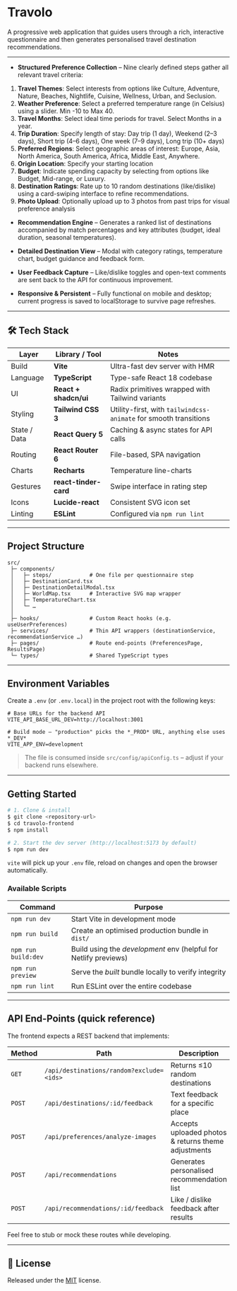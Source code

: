 # Travolo

A progressive web application that guides users through a rich, interactive questionnaire and then generates personalised travel destination recommendations.

---

- **Structured Preference Collection** – Nine clearly defined steps gather all relevant travel criteria:
1. **Travel Themes**: Select interests from options like Culture, Adventure, Nature, Beaches, Nightlife, Cuisine, Wellness, Urban, and Seclusion.
2. **Weather Preference**: Select a preferred temperature range (in Celsius) using a slider. Min -10 to Max 40.
3. **Travel Months**: Select ideal time periods for travel. Select Months in a year.
4. **Trip Duration**: Specify length of stay: Day trip (1 day), Weekend (2–3 days), Short trip (4–6 days), One week (7–9 days), Long trip (10+ days)
5. **Preferred Regions**: Select geographic areas of interest: Europe, Asia, North America, South America, Africa, Middle East, Anywhere.
6. **Origin Location**: Specify your starting location 
7. **Budget**: Indicate spending capacity by selecting from options like Budget, Mid-range, or Luxury.
8. **Destination Ratings**: Rate up to 10 random destinations (like/dislike) using a card-swiping interface to refine recommendations.
9. **Photo Upload**: Optionally upload up to 3 photos from past trips for visual preference analysis

- **Recommendation Engine** – Generates a ranked list of destinations accompanied by match percentages and key attributes (budget, ideal duration, seasonal temperatures).

- **Detailed Destination View** – Modal with category ratings, temperature chart, budget guidance and feedback form.

- **User Feedback Capture** – Like/dislike toggles and open-text comments are sent back to the API for continuous improvement.

- **Responsive & Persistent** – Fully functional on mobile and desktop; current progress is saved to localStorage to survive page refreshes.

---

## 🛠️ Tech Stack

| Layer | Library / Tool | Notes |
|-------|----------------|-------|
| Build | **Vite** | Ultra-fast dev server with HMR |
| Language | **TypeScript** | Type-safe React 18 codebase |
| UI | **React + shadcn/ui** | Radix primitives wrapped with Tailwind variants |
| Styling | **Tailwind CSS 3** | Utility-first, with `tailwindcss-animate` for smooth transitions |
| State / Data | **React Query 5** | Caching & async states for API calls |
| Routing | **React Router 6** | File-based, SPA navigation |
| Charts | **Recharts** | Temperature line-charts |
| Gestures | **react-tinder-card** | Swipe interface in rating step |
| Icons | **Lucide-react** | Consistent SVG icon set |
| Linting | **ESLint** | Configured via `npm run lint` |

---

## Project Structure

```
src/
 ├─ components/
 │   ├─ steps/            # One file per questionnaire step
 │   ├─ DestinationCard.tsx
 │   ├─ DestinationDetailModal.tsx
 │   ├─ WorldMap.tsx      # Interactive SVG map wrapper
 │   ├─ TemperatureChart.tsx
 │   └─ …
 │
 ├─ hooks/                # Custom React hooks (e.g. useUserPreferences)
 ├─ services/             # Thin API wrappers (destinationService, recommendationService …)
 ├─ pages/                # Route end-points (PreferencesPage, ResultsPage)
 └─ types/                # Shared TypeScript types
```

---

## Environment Variables

Create a `.env` (or `.env.local`) in the project root with the following keys:

```
# Base URLs for the backend API
VITE_API_BASE_URL_DEV=http://localhost:3001

# Build mode – "production" picks the *_PROD* URL, anything else uses *_DEV*
VITE_APP_ENV=development
```

> The file is consumed inside `src/config/apiConfig.ts` – adjust if your backend runs elsewhere.

---

## Getting Started

```bash
# 1. Clone & install
$ git clone <repository-url>
$ cd travolo-frontend
$ npm install

# 2. Start the dev server (http://localhost:5173 by default)
$ npm run dev
```

`vite` will pick up your `.env` file, reload on changes and open the browser automatically.

### Available Scripts

| Command | Purpose |
|---------|---------|
| `npm run dev` | Start Vite in development mode |
| `npm run build` | Create an optimised production bundle in `dist/` |
| `npm run build:dev` | Build using the *development* env (helpful for Netlify previews) |
| `npm run preview` | Serve the _built_ bundle locally to verify integrity |
| `npm run lint` | Run ESLint over the entire codebase |

---

## API End-Points (quick reference)

The frontend expects a REST backend that implements:

| Method | Path | Description |
|--------|------|-------------|
| `GET` | `/api/destinations/random?exclude=<ids>` | Returns ≤10 random destinations |
| `POST` | `/api/destinations/:id/feedback` | Text feedback for a specific place |
| `POST` | `/api/preferences/analyze-images` | Accepts uploaded photos & returns theme adjustments |
| `POST` | `/api/recommendations` | Generates personalised recommendation list |
| `POST` | `/api/recommendations/:id/feedback` | Like / dislike feedback after results |

Feel free to stub or mock these routes while developing.

---

## 📄 License

Released under the [MIT](LICENSE) license.
